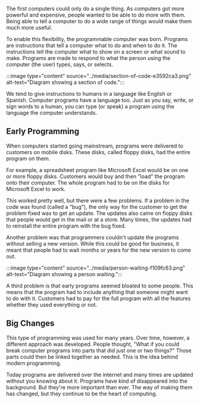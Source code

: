 The first computers could only do a single thing. As computers got more powerful and expensive, people wanted to be able to do more with them. Being able to tell a computer to do a wide range of things would make them much more useful.

To enable this flexibility, the programmable computer was born. Programs are instructions that tell a computer what to do and when to do it. The instructions tell the computer what to show on a screen or what sound to make. Programs are made to respond to what the person using the computer (the user) types, says, or selects.

:::image type="content" source="../media/section-of-code-e3592ca3.png" alt-text="Diagram showing a section of code.":::


We tend to give instructions to humans in a language like English or Spanish. Computer programs have a language too. Just as you say, write, or sign words to a human, you can type (or speak) a program using the language the computer understands.

## Early Programming

When computers started going mainstream, programs were delivered to customers on mobile disks. These disks, called floppy disks, had the entire program on them.

For example, a spreadsheet program like Microsoft Excel would be on one or more floppy disks. Customers would buy and then "load" the program onto their computer. The whole program had to be on the disks for Microsoft Excel to work.

This worked pretty well, but there were a few problems. If a problem in the code was found (called a "bug"), the only way for the customer to get the problem fixed was to get an update. The updates also came on floppy disks that people would get in the mail or at a store. Many times, the updates had to reinstall the entire program with the bug fixed.

Another problem was that programmers couldn't update the programs without selling a new version. While this could be good for business, it meant that people had to wait months or years for the new version to come out.

:::image type="content" source="../media/person-waiting-f109fc63.png" alt-text="Diagram showing a person waiting.":::


A third problem is that early programs seemed bloated to some people. This means that the program had to include anything that someone might want to do with it. Customers had to pay for the full program with all the features whether they used everything or not.

## Big Changes

This type of programming was used for many years. Over time, however, a different approach was developed. People thought, "What if you could break computer programs into parts that did just one or two things?" Those parts could then be linked together as needed. This is the idea behind modern programming.

Today programs are delivered over the internet and many times are updated without you knowing about it. Programs have kind of disappeared into the background. But they're more important than ever. The way of making them has changed, but they continue to be the heart of computing.
